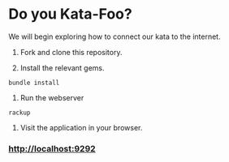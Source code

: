 # Do you Kata-Foo?

We will begin exploring how to connect our kata to the internet.

1. Fork and clone this repository.

1. Install the relevant gems.

  ```shell
  bundle install
  ```
1. Run the webserver

  ```
  rackup
  ```
1. Visit the application in your browser.

  ### [http://localhost:9292][http://localhost:9292]


[http://localhost:9292]:http://localhost:9292
